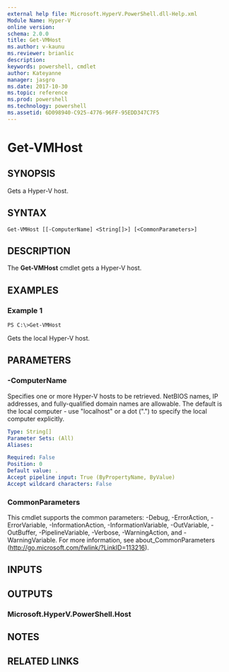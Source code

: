 ```yaml
---
external help file: Microsoft.HyperV.PowerShell.dll-Help.xml
Module Name: Hyper-V
online version: 
schema: 2.0.0
title: Get-VMHost
ms.author: v-kaunu
ms.reviewer: brianlic
description: 
keywords: powershell, cmdlet
author: Kateyanne
manager: jasgro
ms.date: 2017-10-30
ms.topic: reference
ms.prod: powershell
ms.technology: powershell
ms.assetid: 6D098940-C925-4776-96FF-95EDD347C7F5
---
```


# Get-VMHost

## SYNOPSIS
Gets a Hyper-V host.

## SYNTAX

```
Get-VMHost [[-ComputerName] <String[]>] [<CommonParameters>]
```

## DESCRIPTION
The **Get-VMHost** cmdlet gets a Hyper-V host.

## EXAMPLES

### Example 1
```
PS C:\>Get-VMHost
```

Gets the local Hyper-V host.

## PARAMETERS

### -ComputerName
Specifies one or more Hyper-V hosts to be retrieved.
NetBIOS names, IP addresses, and fully-qualified domain names are allowable.
The default is the local computer - use "localhost" or a dot (".") to specify the local computer explicitly.

```yaml
Type: String[]
Parameter Sets: (All)
Aliases: 

Required: False
Position: 0
Default value: .
Accept pipeline input: True (ByPropertyName, ByValue)
Accept wildcard characters: False
```

### CommonParameters
This cmdlet supports the common parameters: -Debug, -ErrorAction, -ErrorVariable, -InformationAction, -InformationVariable, -OutVariable, -OutBuffer, -PipelineVariable, -Verbose, -WarningAction, and -WarningVariable. For more information, see about_CommonParameters (http://go.microsoft.com/fwlink/?LinkID=113216).

## INPUTS

## OUTPUTS

### Microsoft.HyperV.PowerShell.Host

## NOTES

## RELATED LINKS

